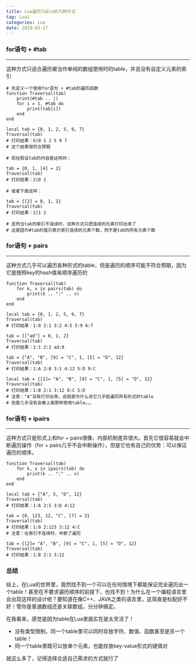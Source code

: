 ```yaml
---
title: Lua遍历Table的几种方式
tag: Lua1
categories: Lua
date: 2019-03-17
---
```


### for语句 + #tab
---
这种方式只适合遍历被当作单纯的数组使用时的table，并且没有自定义元素的索引
```
# 先定义一个使用for语句 + #tab的遍历函数
function Traversal(tab) 
    print(#tab .. |)
    for i = 1, #tab do 
        print(tab[i]) 
    end 
end

local tab = {0, 1, 2, 5, 9, 7}
Traversal(tab)
# 打印结果：6|0 1 2 5 9 7
# 这个结果很符合预期

# 现在假设tab的内容是这样的：

tab = {0, 1, [4] = 2}
Traversal(tab)
# 打印结果：2|0 1

# 或者下面这样：

tab = {[2] = 0, 1, 2}
Traversal(tab)
# 打印结果：2|1 2

# 显然当tab的索引不连续时，这种方式只把连续的元素打印出来了
# 这是因为#tab的值只表示索引连续的元素个数，而不是tab的所有元素个数
```

### for语句 + pairs
---
这种方式几乎可以遍历各种形式的table，但是遍历的顺序可能不符合预期，因为它是按照key的hash值来顺序遍历的
```
function Traversal(tab) 
    for k, v in pairs(tab) do
        print(k .. ":" .. v)
    end
end

local tab = {0, 1, 2, 5, 9, 7} 
Traversal(tab)
# 打印结果：1:0 2:1 3:2 4:5 5:9 6:7

tab = {["ad"] = 0, 1, 2}
Traversal(tab)
# 打印结果：1:1 2:2 ad:0

tab = {"A", "B", [9] = "C", 1, [5] = "D", 12}
Traversal(tab)
# 打印结果：1:A 2:B 3:1 4:12 5:D 9:C

local tab = {[2]= "A", "B", [9] = "C", 1, [5] = "D", 12}
Traversal(tab)
# 打印结果：1:B 2:1 3:12 9:C 5:D
# 注意："A"没有打印出来，这就是为什么说它几乎能遍历所有形式的table
# 但是几乎没有会像上面那样使用table。。。
```

### for语句 + ipairs
---
这种方式只是形式上和for + pairs很像，内部机制差异很大。首先它很容易就会中断遍历操作（for + pairs几乎不会中断操作），但是它也有自己的优势：可以保证遍历的顺序。
```
function Traversal(tab) 
    for k, v in ipairs(tab) do
        print(k .. ":" .. v)
    end
end

local tab = {"A", 5, "D", 12}
Traversal(tab)
# 打印结果：1:A 2:5 3:D 4:12

tab = {0, 123, 12, "C", [7] = 3}
Traversal(tab)
# 打印结果：1:0 2:123 3:12 4:C
# 注意：在索引不连续时，中断了遍历

tab = {[2]= "A", "B", [9] = "C", 1, [5] = "D", 12}
Traversal(tab)
# 打印结果：1:B 2:1 3:12
```

### 总结
综上，在Lua的世界里，竟然找不到一个可以在任何情境下都能保证完全遍历出一个table！甚至在不要求遍历顺序的前提下，也找不到！为什么在一个编程语言里会出现这样的设计呢？要知道在像C++、JAVA之类的语言里，这简直是标配好不好！管你是普通数组还是关联数组，分分钟搞定。

在我看来，感觉是因为table在Lua里面实在是太灵活了！
* 没有类型限制，同一个table里可以同时存放字符、数值、函数甚至是另一个table！
* 同一个table里既可以放单个元素，也能存放key-value形式的键值对

就这么多了，记得选择合适自己需求的方式就行了
